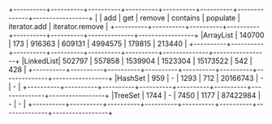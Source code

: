 +----------+----------+----------+----------+----------+----------+--------------+-----------------+
|          | add      | get      | remove   | contains | populate | iterator.add | iterator.remove |
+----------+----------+----------+----------+----------+----------+--------------+-----------------+
|ArrayList | 140700   | 173      | 916363   | 609131   | 4994575  | 179815       | 213440          |
+----------+----------+----------+----------+----------+----------+--------------+-----------------+
|LinkedList| 502797   | 557858   | 1539904  | 1523304  | 15173522 | 542          | 428             |
+----------+----------+----------+----------+----------+----------+--------------+-----------------+
|HashSet   | 959      | -        | 1293     | 712      | 20166743 | -            | -               |
+----------+----------+----------+----------+----------+----------+--------------+-----------------+
|TreeSet   | 1744     | -        | 7450     | 1177     | 87422984 | -            | -               |
+----------+----------+----------+----------+----------+----------+--------------+-----------------+
